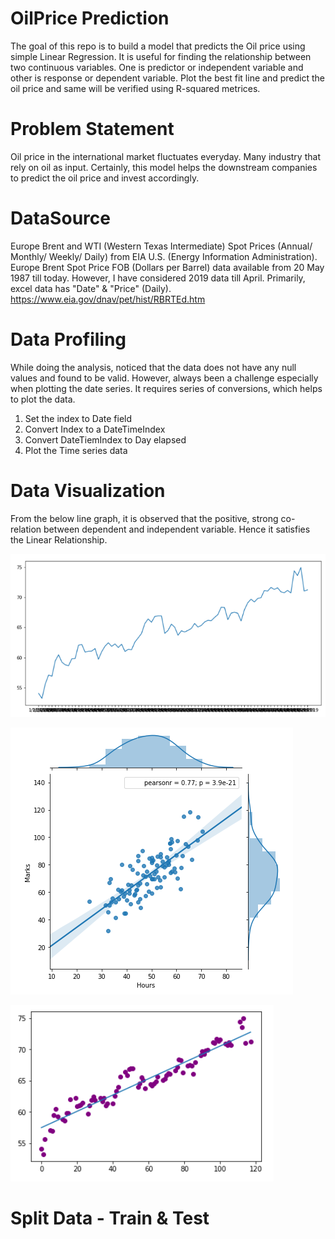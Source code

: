 # OilPrice Prediction
The goal of this repo is to build a model that predicts the Oil price using simple Linear Regression. It is useful for finding the relationship between two continuous variables. One is predictor or independent variable and other is response or dependent variable. Plot the best fit line and predict the oil price and same will be verified using R-squared metrices.

# Problem Statement
Oil price in the international market fluctuates everyday. Many industry that rely on oil as input. Certainly, this model helps the downstream companies to predict the oil price and invest accordingly.

# DataSource
Europe Brent and WTI (Western Texas Intermediate) Spot Prices (Annual/ Monthly/ Weekly/ Daily) from EIA U.S. (Energy Information Administration). Europe Brent Spot Price FOB (Dollars per Barrel) data available from 20 May 1987 till today. However, I have considered 2019 data till April. Primarily, excel data has "Date" & "Price" (Daily). https://www.eia.gov/dnav/pet/hist/RBRTEd.htm

# Data Profiling
While doing the analysis, noticed that the data does not have any null values and found to be valid. 
However, always been a challenge especially when plotting the date series. It requires series of conversions, which helps to plot the data.

1. Set the index to Date field
2. Convert Index to a DateTimeIndex
3. Convert DateTiemIndex to Day elapsed
4. Plot the Time series data

# Data Visualization
  From the below line graph, it is observed that the positive, strong co-relation between dependent and independent variable. Hence it satisfies the Linear Relationship.
  
 ![image.png](Images/Line_Graph.png)<BR>
  
![image.png](Images/Regression.png)<BR>

![image.png](Images/BestFit.png)<BR>


# Split Data - Train & Test
